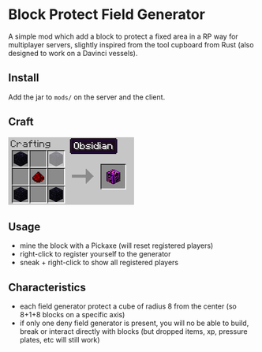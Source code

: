 
# Block Protect Field Generator

A simple mod which add a block to protect a fixed area in a RP way for multiplayer servers, slightly inspired from the tool cupboard from Rust (also designed to work on a Davinci vessels).

## Install

Add the jar to `mods/` on the server and the client.

## Craft

![Craft](/doc/images/craft.png?raw=true)

## Usage

* mine the block with a Pickaxe (will reset registered players)
* right-click to register yourself to the generator
* sneak + right-click to show all registered players

## Characteristics

* each field generator protect a cube of radius 8 from the center (so 8+1+8 blocks on a specific axis)
* if only one deny field generator is present, you will no be able to build, break or interact directly with blocks (but dropped items, xp, pressure plates, etc will still work)
